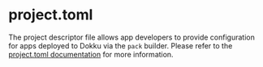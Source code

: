 # project.toml

The project descriptor file allows app developers to provide configuration for apps deployed to Dokku via the `pack` builder. Please refer to the [project.toml documentation](https://buildpacks.io/docs/reference/config/project-descriptor/) for more information.
